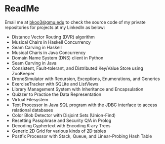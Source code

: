 # ReadMe
Email me at bkoo3@gmu.edu to check the source code of my private repositories for projects at my LinkedIn as below:

- Distance Vector Routing (DVR) algorithm 
- Musical Chairs in Haskell Concurrency 
- Seam Carving in Haskell 
- Musical Charis in Java Concurrency 
- Domain Name System (DNS) client in Python 
- Seam Carving in Java 
- Consistent, Fault-tolerant, and Distributed Key/Value Store using ZooKeeper 
- DroneSimulator with Recursion, Exceptions, Enumerations, and Generics 
- ExerciseTracker with SQLite and ListViews 
- Library Management System with Inheritance and Encapsulation 
- Quizzer to Practice the Data Representation 
- Virtual Filesystem 
- Text Processor in Java SQL program with the JDBC interface to access relational databases 
- Color Blob Detector with Disjoint Sets (Union-Find) 
- Resetting Passphrase and Security Q/A in Prolog 
- Decoding Cyphertext with Encoding K-ary Trees 
- Generic 2D Grid for various kinds of 2D tables 
- Postfix Processor with Stack, Queue, and Linear-Probing Hash Table
